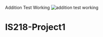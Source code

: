 Addition Test Working
![addition test working](https://user-images.githubusercontent.com/70666659/123555997-fe631e00-d756-11eb-942b-d4cd3f14ea53.PNG)
# IS218-Project1
